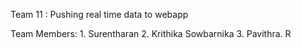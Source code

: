 Team 11 : Pushing real time data to webapp

Team Members:
    1. Surentharan
    2. Krithika Sowbarnika
    3. Pavithra. R
